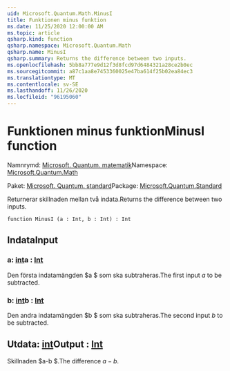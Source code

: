 ```yaml
---
uid: Microsoft.Quantum.Math.MinusI
title: Funktionen minus funktion
ms.date: 11/25/2020 12:00:00 AM
ms.topic: article
qsharp.kind: function
qsharp.namespace: Microsoft.Quantum.Math
qsharp.name: MinusI
qsharp.summary: Returns the difference between two inputs.
ms.openlocfilehash: 5bb8a777e9d12f3d8fcd97d6484321a28ce2b0ec
ms.sourcegitcommit: a87c1aa8e7453360025e47ba614f25b02ea84ec3
ms.translationtype: MT
ms.contentlocale: sv-SE
ms.lasthandoff: 11/26/2020
ms.locfileid: "96195060"
---
```

# <a name="minusi-function"></a><span data-ttu-id="d9237-102">Funktionen minus funktion</span><span class="sxs-lookup"><span data-stu-id="d9237-102">MinusI function</span></span>

<span data-ttu-id="d9237-103">Namnrymd: [Microsoft. Quantum. matematik](xref:Microsoft.Quantum.Math)</span><span class="sxs-lookup"><span data-stu-id="d9237-103">Namespace: [Microsoft.Quantum.Math](xref:Microsoft.Quantum.Math)</span></span>

<span data-ttu-id="d9237-104">Paket: [Microsoft. Quantum. standard](https://nuget.org/packages/Microsoft.Quantum.Standard)</span><span class="sxs-lookup"><span data-stu-id="d9237-104">Package: [Microsoft.Quantum.Standard](https://nuget.org/packages/Microsoft.Quantum.Standard)</span></span>


<span data-ttu-id="d9237-105">Returnerar skillnaden mellan två indata.</span><span class="sxs-lookup"><span data-stu-id="d9237-105">Returns the difference between two inputs.</span></span>

```qsharp
function MinusI (a : Int, b : Int) : Int
```


## <a name="input"></a><span data-ttu-id="d9237-106">Indata</span><span class="sxs-lookup"><span data-stu-id="d9237-106">Input</span></span>

### <a name="a--int"></a><span data-ttu-id="d9237-107">a: [int](xref:microsoft.quantum.lang-ref.int)</span><span class="sxs-lookup"><span data-stu-id="d9237-107">a : [Int](xref:microsoft.quantum.lang-ref.int)</span></span>

<span data-ttu-id="d9237-108">Den första indatamängden $a $ som ska subtraheras.</span><span class="sxs-lookup"><span data-stu-id="d9237-108">The first input $a$ to be subtracted.</span></span>


### <a name="b--int"></a><span data-ttu-id="d9237-109">b: [int](xref:microsoft.quantum.lang-ref.int)</span><span class="sxs-lookup"><span data-stu-id="d9237-109">b : [Int](xref:microsoft.quantum.lang-ref.int)</span></span>

<span data-ttu-id="d9237-110">Den andra indatamängden $b $ som ska subtraheras.</span><span class="sxs-lookup"><span data-stu-id="d9237-110">The second input $b$ to be subtracted.</span></span>



## <a name="output--int"></a><span data-ttu-id="d9237-111">Utdata: [int](xref:microsoft.quantum.lang-ref.int)</span><span class="sxs-lookup"><span data-stu-id="d9237-111">Output : [Int](xref:microsoft.quantum.lang-ref.int)</span></span>

<span data-ttu-id="d9237-112">Skillnaden $a-b $.</span><span class="sxs-lookup"><span data-stu-id="d9237-112">The difference $a - b$.</span></span>